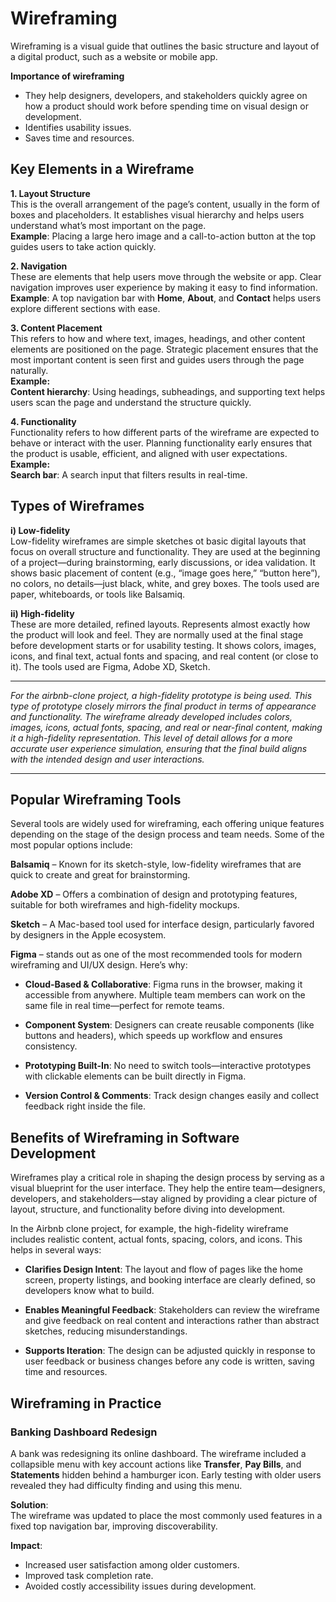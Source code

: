 # Wireframing
Wireframing is a visual guide that outlines the basic structure and layout of a digital product, such as a website or mobile app.  

**Importance of wireframing**  
- They help designers, developers, and stakeholders quickly agree on how a product should work before spending time on visual design or development.
- Identifies usability issues.
- Saves time and resources.

## Key Elements in a Wireframe  

**1. Layout Structure**  
This is the overall arrangement of the page’s content, usually in the form of boxes and placeholders. It establishes visual hierarchy and helps users understand what’s most important on the page.  
**Example**: Placing a large hero image and a call-to-action button at the top guides users to take action quickly.  

**2. Navigation**  
These are elements that help users move through the website or app. Clear navigation improves user experience by making it easy to find information.  
**Example**: A top navigation bar with **Home**, **About**, and **Contact** helps users explore different sections with ease.   

**3. Content Placement**  
This refers to how and where text, images, headings, and other content elements are positioned on the page.  Strategic placement ensures that the most important content is seen first and guides users through the page naturally.   
**Example:**   
**Content hierarchy**: Using headings, subheadings, and supporting text helps users scan the page and understand the structure quickly.   

**4. Functionality**  
Functionality refers to how different parts of the wireframe are expected to behave or interact with the user. Planning functionality early ensures that the product is usable, efficient, and aligned with user expectations.  
**Example:**      
**Search bar**: A search input that filters results in real-time.  

## Types of Wireframes   
**i) Low-fidelity**  
Low-fidelity wireframes are simple sketches ot basic digital layouts that focus on overall structure and functionality. They are used at the beginning of a project—during brainstorming, early discussions, or idea validation. It shows basic placement of content (e.g., “image goes here,” “button here”), no colors, no details—just black, white, and grey boxes. The tools used are paper, whiteboards, or tools like Balsamiq.

**ii) High-fidelity**  
These are more detailed, refined layouts. Represents almost exactly how the product will look and feel. They are normally used at the final stage before development starts or for usability testing. It shows colors, images, icons, and final text, actual fonts and spacing, and real content (or close to it). The tools used are Figma, Adobe XD, Sketch.

---  

_For the airbnb-clone project, a high-fidelity prototype is being used. This type of prototype closely mirrors the final product in terms of appearance and functionality. The wireframe already developed includes colors, images, icons, actual fonts, spacing, and real or near-final content, making it a high-fidelity representation. This level of detail allows for a more accurate user experience simulation, ensuring that the final build aligns with the intended design and user interactions._

---  

## Popular Wireframing Tools    
Several tools are widely used for wireframing, each offering unique features depending on the stage of the design process and team needs. Some of the most popular options include:  

**Balsamiq** – Known for its sketch-style, low-fidelity wireframes that are quick to create and great for brainstorming.  

**Adobe XD** – Offers a combination of design and prototyping features, suitable for both wireframes and high-fidelity mockups.  

**Sketch** – A Mac-based tool used for interface design, particularly favored by designers in the Apple ecosystem.  

**Figma** – stands out as one of the most recommended tools for modern wireframing and UI/UX design. Here’s why:  

- **Cloud-Based & Collaborative**: Figma runs in the browser, making it accessible from anywhere. Multiple team members can work on the same file in real time—perfect for remote teams.  

- **Component System**: Designers can create reusable components (like buttons and headers), which speeds up workflow and ensures consistency.  

- **Prototyping Built-In**: No need to switch tools—interactive prototypes with clickable elements can be built directly in Figma.  

- **Version Control & Comments**: Track design changes easily and collect feedback right inside the file.

## Benefits of Wireframing in Software Development

Wireframes play a critical role in shaping the design process by serving as a visual blueprint for the user interface. They help the entire team—designers, developers, and stakeholders—stay aligned by providing a clear picture of layout, structure, and functionality before diving into development.  

In the Airbnb clone project, for example, the high-fidelity wireframe includes realistic content, actual fonts, spacing, colors, and icons. This helps in several ways:  

 - **Clarifies Design Intent**: The layout and flow of pages like the home screen, property listings, and booking interface are clearly defined, so developers know what to build.  

- **Enables Meaningful Feedback**: Stakeholders can review the wireframe and give feedback on real content and interactions rather than abstract sketches, reducing misunderstandings.  

 - **Supports Iteration**: The design can be adjusted quickly in response to user feedback or business changes before any code is written, saving time and resources.

## Wireframing in Practice   
  ### Banking Dashboard Redesign  
  A bank was redesigning its online dashboard. The wireframe included a collapsible menu with key account actions like **Transfer**, **Pay Bills**, and **Statements** hidden behind a hamburger icon. Early testing with older users revealed they had difficulty finding and using this menu.  

**Solution**:  
The wireframe was updated to place the most commonly used features in a fixed top navigation bar, improving discoverability.  

**Impact**:  

- Increased user satisfaction among older customers.
- Improved task completion rate.
- Avoided costly accessibility issues during development.

